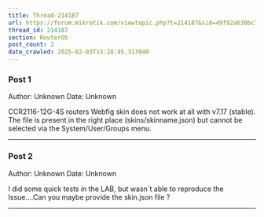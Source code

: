 ```yaml
---
title: Thread-214187
url: https://forum.mikrotik.com/viewtopic.php?t=214187&sid=49f92a630bc7970d8ca50523be880e8f
thread_id: 214187
section: RouterOS
post_count: 2
date_crawled: 2025-02-03T13:28:45.313940
---
```


### Post 1
Author: Unknown
Date: Unknown

CCR2116-12G-4S routers Webfig skin does not work at all with v7.17 (stable). The file is present in the right place (skins/skinname.json) but cannot be selected via the System/User/Groups menu.

---
### Post 2
Author: Unknown
Date: Unknown

I did some quick tests in the LAB, but wasn`t able to reproduce the Issue....Can you maybe provide the skin.json file ?

---
